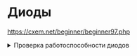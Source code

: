 # Диоды

https://cxem.net/beginner/beginner97.php

<details>

<summary>Проверка работоспособности диодов</summary>

Проверить диоды по моему проще всего. Померили сопротивление, с плюсом на аноде, показывать должно несколько десятков/сотен Ом. Померили с плюсом на катоде – бесконечность. Если не так, то диод стоит заменить. . .


[Стабилитрон](https://cxem.net/beginner/beginner91.php) – фактически один из видов диода. По этому проверяется он так же. Заметим, что падение напряжения на стабилитроне, с плюсом на катоде равно напряжению его стабилизации – он проводит в обратную сторону, но с бОльшим падением. Чтоб это проверить, мы берём блок питания, стабилитрон и резистор на 300...500Ом. Включаем их как на картинке ниже и меряем напряжение на стабилитроне. Мы плавно подымаем напряжение блока питания, и в какой-то момент, на стабилитроне напряжение перестаёт расти. Мы достигли его напряжения стабилизации. Если этого не случилось, то либо стабилитрон нерабочий, либо надо ещё повысить напряжение. Если Вы знаете его напряжение стабилизации, то прибавьте к нему 3 вольта и подайте. Затем повышайте и если стабилитрон не начал стабилизировать, то можете быть уверены, что он неисправен!

Стабисторы – одна из разновидностей стабилитронов. Единственное их отличие в том, что при прямом включении – с плюсом на аноде, падение напряжения на стабисторе равно напряжению его стабилизации, а в другую сторону, с плюсом на катоде, ток они не проводят вообще. Достигается это включением нескольких кристаллов-диодов последовательно.
Учтите, что мультиметр с напряжением питания в 1,5В чисто физически не сможет вызвонить стабистор скажем на 1,9В. По этому включаем наш стабистор как на картинке ниже и меряем напряжение на нём. Подать надо напряжение около 5В. Резистор взять сопротивлением в 200...500Ом. Повышаем напряжение, меряя напряжение на стабисторе. Если на какой то точке оно перестало расти, или стало расти очень медленно, то это и есть его напряжение стабилизации. Он рабочий! Если же он проводит ток в обе стороны, или имеет крайне низкое падение напряжения в прямом включении, то его стоит заменить. По видимому, он сгорел!



---

</details>
